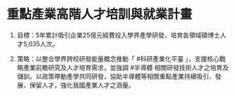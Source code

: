 # 重點產業高階人才培訓與就業計畫

1. 目標：5年累計吸引企業25億元經費投入學界產學研發，培育各領域碩博士人才5,035人次。

2. 策略：以整合學界跨校研發能量概念推動「 #科研產業化平臺 」，支援核心戰略產業前瞻研究及人才培育需求，並強調 #半導體 相關研發技術人才之培育及儲訓。以政策帶動產學共同研發，協助半導體等相關重點產業持續吸引、發展、保留人才，強化我國產業人才之涵量。
